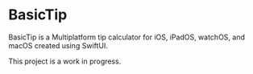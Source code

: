 # BasicTip

BasicTip is a Multiplatform tip calculator for iOS, iPadOS, watchOS, and macOS created using SwiftUI.

This project is a work in progress.
